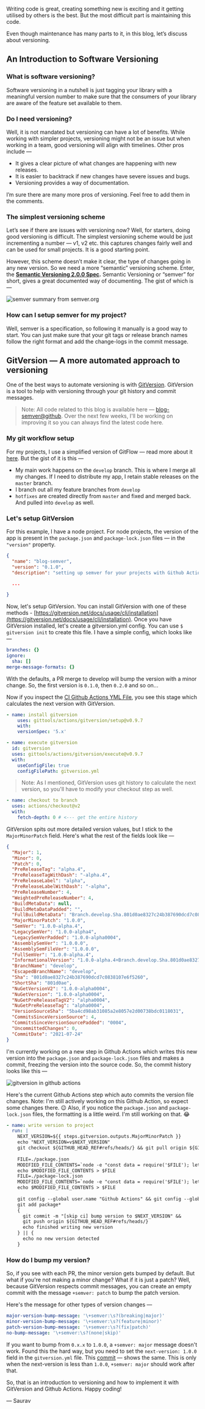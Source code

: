 Writing code is great, creating something new is exciting and it getting utilised by others is the best. But the most difficult part is maintaining this code. 

Even though maintenance has many parts to it, in this blog, let’s discuss about versioning. 

## An Introduction to Software Versioning

### What is software versioning?

Software versioning in a nutshell is just tagging your library with a meaningful version number to make sure that the consumers of your library are aware of the feature set available to them. 

### Do I need versioning?

Well, it is not mandated but versioning can have a lot of benefits. While working with simpler projects, versioning might not be an issue but when working in a team, good versioning will align with timelines. Other pros include — 

- It gives a clear picture of what changes are happening with new releases.
- It is easier to backtrack if new changes have severe issues and bugs.
- Versioning provides a way of documentation.

I’m sure there are many more pros of versioning. Feel free to add them in the comments. 

### The simplest versioning scheme

Let’s see if there are issues with versioning now? Well, for starters, doing good versioning is difficult. The simplest versioning scheme would be just incrementing a number — v1, v2 etc. this captures changes fairly well and can be used for small projects. It is a good starting point. 

However, this scheme doesn’t make it clear, the type of changes going in any new version. So we need a more “semantic” versioning scheme. Enter, the **[Semantic Versioning 2.0.0 Spec](https://semver.org/).** Semantic Versioning or “semver” for short, gives a great documented way of documenting. The gist of which is —

<img class='half' src='/store/49-software-versioning-an-intro-with-gitversion/images/semver-summary.jpeg' alt='semver summary from semver.org'>

### How can I setup semver for my project?

Well, semver is a specification, so following it manually is a good way to start. You can just make sure that your git tags or release branch names follow the right format and add the change-logs in the commit message. 

## GitVersion — A more automated approach to versioning

One of the best ways to automate versioning is with [GitVersion](https://gitversion.net/). GitVersion is a tool to help with versioning through your git history and commit messages.

> Note: All code related to this blog is available here — [blog-semver@github](https://github.com/mrsauravsahu/blog-semver). Over the next few weeks, I'll be working on improving it so you can always find the latest code here.

### My git workflow setup

For my projects, I use a simplified version of GitFlow — read more about it [here](https://www.atlassian.com/git/tutorials/comparing-workflows/gitflow-workflow). But the gist of it is this —

- My main work happens on the `develop` branch. This is where I merge all my changes. If I need to distribute my app, I retain stable releases on the `master` branch.
- I branch out all my feature branches from `develop`
- `hotfixes` are created directly from `master` and fixed and merged back. And pulled into `develop` as well.

### Let's setup GitVersion

For this example, I have a node project. For node projects, the version of the app is present in the `package.json` and `package-lock.json` files — in the `"version"` property.

```json
{
  "name": "blog-semver",
  "version": "0.1.0",
  "description": "setting up semver for your projects with Github Actions",

  ...

}
```

Now, let's setup GitVersion. You can install GitVersion with one of these methods - [https://gitversion.net/docs/usage/cli/installation](https://gitversion.net/docs/usage/cli/installation). Once you have GitVersion installed, let's create a gitversion.yml config. You can use `$ gitversion init` to create this file. I have a simple config, which looks like —

```yaml
branches: {}
ignore:
  sha: []
merge-message-formats: {}
```

With the defaults, a PR merge to develop will bump the version with a minor change. So, the first version is `0.1.0`, then `0.2.0` and so on...

Now if you inspect the [CI Github Actions YML File](https://github.com/mrsauravsahu/blog-semver/blob/main/.github/workflows/ci.yml), you see this stage which calculates the next version with GitVersion. 

```yaml
- name: install gitversion
	uses: gittools/actions/gitversion/setup@v0.9.7
    with:
    versionSpec: '5.x'

- name: execute gitversion
  id: gitversion
  uses: gittools/actions/gitversion/execute@v0.9.7
  with:
    useConfigFile: true
    configFilePath: gitversion.yml
```

> Note: As I mentioned, GitVersion uses git history to calculate the next version, so you'll have to modify your checkout step as well.

```yaml
- name: checkout to branch
  uses: actions/checkout@v2
  with:
    fetch-depth: 0 # <--- get the entire history
```

GitVersion spits out more detailed version values, but I stick to the `MajorMinorPatch` field. Here's what the rest of the fields look like —

```json
{
  "Major": 1,
  "Minor": 0,
  "Patch": 0,
  "PreReleaseTag": "alpha.4",
  "PreReleaseTagWithDash": "-alpha.4",
  "PreReleaseLabel": "alpha",
  "PreReleaseLabelWithDash": "-alpha",
  "PreReleaseNumber": 4,
  "WeightedPreReleaseNumber": 4,
  "BuildMetaData": null,
  "BuildMetaDataPadded": "",
  "FullBuildMetaData": "Branch.develop.Sha.801d0ae8327c24b387690dcd7c0838107e6f5260",
  "MajorMinorPatch": "1.0.0",
  "SemVer": "1.0.0-alpha.4",
  "LegacySemVer": "1.0.0-alpha4",
  "LegacySemVerPadded": "1.0.0-alpha0004",
  "AssemblySemVer": "1.0.0.0",
  "AssemblySemFileVer": "1.0.0.0",
  "FullSemVer": "1.0.0-alpha.4",
  "InformationalVersion": "1.0.0-alpha.4+Branch.develop.Sha.801d0ae8327c24b387690dcd7c0838107e6f5260",
  "BranchName": "develop",
  "EscapedBranchName": "develop",
  "Sha": "801d0ae8327c24b387690dcd7c0838107e6f5260",
  "ShortSha": "801d0ae",
  "NuGetVersionV2": "1.0.0-alpha0004",
  "NuGetVersion": "1.0.0-alpha0004",
  "NuGetPreReleaseTagV2": "alpha0004",
  "NuGetPreReleaseTag": "alpha0004",
  "VersionSourceSha": "5ba4cd98ab31085a2e8057e2d00738bdc0118031",
  "CommitsSinceVersionSource": 4,
  "CommitsSinceVersionSourcePadded": "0004",
  "UncommittedChanges": 0,
  "CommitDate": "2021-07-24"
}
```

I'm currently working on a new step in Github Actions which writes this new version into the `package.json` and `package-lock.json` files and makes a commit, freezing the version into the source code. So, the commit history looks like this —

<img src='/store/49-software-versioning-an-intro-with-gitversion/images/gitversion-in-github-actions.png' alt='gitversion in github actions'>

Here's the current Github Actions step which auto commits the version file changes. Note: I'm still actively working on this Github Action, so expect some changes there. 😉 Also, if you notice the `package.json` and `package-lock.json` files, the formatting is a little weird. I'm still working on that. 😂

```yaml
- name: write version to project
  run: |
    NEXT_VERSION=${{ steps.gitversion.outputs.MajorMinorPatch }}
    echo "NEXT_VERSION=v$NEXT_VERSION"
    git checkout ${GITHUB_HEAD_REF#refs/heads/} && git pull origin ${GITHUB_HEAD_REF#refs/heads/} 
    
    FILE=./package.json
    MODIFIED_FILE_CONTENTS=`node -e "const data = require('$FILE'); let modifiedData = { ...data, version: '$NEXT_VERSION' }; console.log(JSON.stringify(modifiedData, undefined, 2))"`
    echo $MODIFIED_FILE_CONTENTS > $FILE
    FILE=./package-lock.json
    MODIFIED_FILE_CONTENTS=`node -e "const data = require('$FILE'); let modifiedData = { ...data, version: '$NEXT_VERSION' }; console.log(JSON.stringify(modifiedData, undefined, 2))"`
    echo $MODIFIED_FILE_CONTENTS > $FILE
    
    git config --global user.name "Github Actions" && git config --global user.email "noreply@github.com"
    git add package* 
    {
      git commit -m "[skip ci] bump version to $NEXT_VERSION" &&
      git push origin ${GITHUB_HEAD_REF#refs/heads/}
      echo finished writing new version
    } || {
      echo no new version detected
    }
```

### How do I bump my version?

So, if you see with each PR, the minor version gets bumped by default. But what if you're not making a minor change? What if it is just a patch? Well, because GitVersion respects commit messages, you can create an empty commit with the message `+semver: patch` to bump the patch version.

Here's the message for other types of version changes —

```yaml
major-version-bump-message: '\+semver:\s?(breaking|major)'
minor-version-bump-message: '\+semver:\s?(feature|minor)'
patch-version-bump-message: '\+semver:\s?(fix|patch)'
no-bump-message: '\+semver:\s?(none|skip)'
```

If you want to bump from `0.x.x` to `1.0.0`, a `+semver: major` message doesn't work. Found this the hard way, but you need to set the `next-version: 1.0.0` field in the `gitversion.yml` file. This [commit](https://github.com/mrsauravsahu/blog-semver/pull/6/commits/1c4f3b0a67516e360021047f1e1726bf304b0d03) — shows the same. This is only when the next-version is less than `1.0.0`, `+semver: major` should work after that.

So, that is an introduction to versioning and how to implement it with GitVersion and Github Actions. Happy coding!

— Saurav